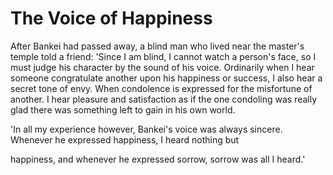 # The Voice of Happiness

After Bankei had passed away, a blind man who lived near the master's temple told a friend: 'Since I am blind, I cannot watch a person's face, so I must judge his character by the sound of his voice. Ordinarily when I hear someone congratulate another upon his happiness or success, I also hear a secret tone of envy. When condolence is expressed for the misfortune of another. I hear pleasure and satisfaction as if the one condoling was really glad there was something left to gain in his own world.

'In all my experience however, Bankei's voice was always sincere. Whenever he expressed happiness, I heard nothing but

happiness, and whenever he expressed sorrow, sorrow was all I heard.'